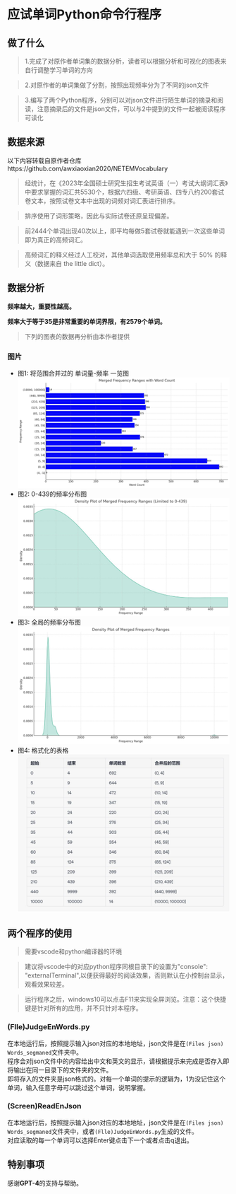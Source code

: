 # 应试单词Python命令行程序

## 做了什么

> 1.完成了对原作者单词集的数据分析，读者可以根据分析和可视化的图表来自行调整学习单词的方向

> 2.对原作者的单词集做了分割，按照出现频率分为了不同的json文件

> 3.编写了两个Python程序，分别可以对json文件进行陌生单词的摘录和阅读，注意摘录后的文件是json文件，可以与2中提到的文件一起被阅读程序可读化

## 数据来源

以下内容转载自原作者仓库https://github.com/awxiaoxian2020/NETEMVocabulary

> 经统计，在《2023年全国硕士研究生招生考试英语（一）考试大纲词汇表》中要求掌握的词汇共5530个，根据六四级、考研英语、四专八约200套试卷文本，按照试卷文本中出现的词频对词汇表进行排序。  

> 排序使用了词形策略，因此与实际试卷还原呈现偏差。  

> 前2444个单词出现40次以上，即平均每做5套试卷就能遇到一次这些单词即为真正的高频词汇。  

> 高频词汇的释义经过人工校对，其他单词选取使用频率总和大于 50% 的释义（数据来自 the little dict）。  

## 数据分析

**频率越大，重要性越高。**

**频率大于等于35是非常重要的单词界限，有2579个单词。**

> 下列的图表的数据再分析由本作者提供

### 图片

- 图1: 将范围合并过的 单词量-频率 一览图 ![Image1](images/image1.jpg)
- 图2: 0-439的频率分布图 ![Image2](images/image2.jpg)
- 图3: 全局的频率分布图 ![Image3](images/image3.jpg)
- 图4: 格式化的表格 ![Image4](images/image4.jpg)

## 两个程序的使用

> 需要vscode和python编译器的环境 

> 建议将vscode中的对应python程序同根目录下的设置为"console": "externalTerminal",以便获得最好的阅读效果，否则默认在小控制台显示，观看效果较差。

> 运行程序之后，windows10可以点击F11来实现全屏浏览。注意：这个快捷键是针对所有的应用，并不只针对本程序。
 
### (Flle)JudgeEnWords.py

在本地运行后，按照提示输入json对应的本地地址，json文件是在`(Files json) Words_segmaned`文件夹中。  
程序会对json文件中的内容给出中文和英文的显示，请根据提示来完成是否存入即将输出在同一目录下的文件夹的文件。  
即将存入的文件夹是json格式的。对每一个单词的提示的逻辑为，1为没记住这个单词，输入任意字母可以跳过这个单词，说明掌握。

### (Screen)ReadEnJson

在本地运行后，按照提示输入json对应的本地地址，json文件是在`(Files json) Words_segmaned`文件夹中，或者`(Flle)JudgeEnWords.py`生成的文件。  
对应读取的每一个单词可以选择Enter键点击下一个或者点击q退出。

## 特别事项

感谢**GPT-4**的支持与帮助。
